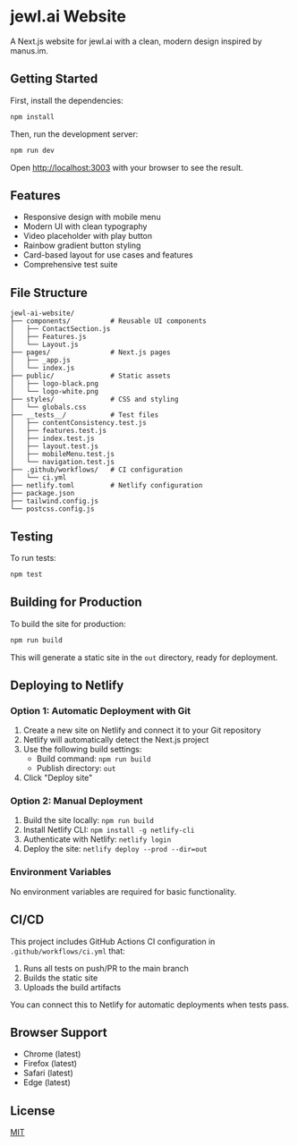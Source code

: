 # jewl.ai Website

A Next.js website for jewl.ai with a clean, modern design inspired by manus.im.

## Getting Started

First, install the dependencies:

```bash
npm install
```

Then, run the development server:

```bash
npm run dev
```

Open [http://localhost:3003](http://localhost:3003) with your browser to see the result.

## Features

- Responsive design with mobile menu
- Modern UI with clean typography
- Video placeholder with play button
- Rainbow gradient button styling
- Card-based layout for use cases and features
- Comprehensive test suite

## File Structure

```
jewl-ai-website/
├── components/          # Reusable UI components
│   ├── ContactSection.js
│   ├── Features.js
│   └── Layout.js
├── pages/               # Next.js pages
│   ├── _app.js
│   └── index.js
├── public/              # Static assets
│   ├── logo-black.png
│   └── logo-white.png
├── styles/              # CSS and styling
│   └── globals.css
├── __tests__/           # Test files
│   ├── contentConsistency.test.js
│   ├── features.test.js
│   ├── index.test.js
│   ├── layout.test.js
│   ├── mobileMenu.test.js
│   └── navigation.test.js
├── .github/workflows/   # CI configuration
│   └── ci.yml
├── netlify.toml         # Netlify configuration
├── package.json
├── tailwind.config.js
└── postcss.config.js
```

## Testing

To run tests:

```bash
npm test
```

## Building for Production

To build the site for production:

```bash
npm run build
```

This will generate a static site in the `out` directory, ready for deployment.

## Deploying to Netlify

### Option 1: Automatic Deployment with Git

1. Create a new site on Netlify and connect it to your Git repository
2. Netlify will automatically detect the Next.js project
3. Use the following build settings:
   - Build command: `npm run build`
   - Publish directory: `out`
4. Click "Deploy site"

### Option 2: Manual Deployment

1. Build the site locally: `npm run build`
2. Install Netlify CLI: `npm install -g netlify-cli`
3. Authenticate with Netlify: `netlify login`
4. Deploy the site: `netlify deploy --prod --dir=out`

### Environment Variables

No environment variables are required for basic functionality.

## CI/CD

This project includes GitHub Actions CI configuration in `.github/workflows/ci.yml` that:

1. Runs all tests on push/PR to the main branch
2. Builds the static site
3. Uploads the build artifacts

You can connect this to Netlify for automatic deployments when tests pass.

## Browser Support

- Chrome (latest)
- Firefox (latest)
- Safari (latest)
- Edge (latest)

## License

[MIT](https://choosealicense.com/licenses/mit/) 